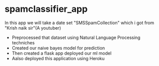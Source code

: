 # spamclassifier_app

In this app we will take a date set "SMSSpamCollection" which i got from "Krish naik sir"(A youtuber)

* Preprocessed that dataset using Natural Language Processing techniches
* Created our naive bayes model for prediction
* Then created a flask app deployed our ml model
* Aalso deployed this application using Heroku
